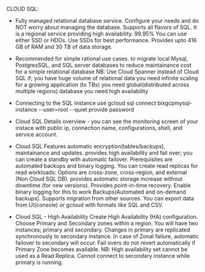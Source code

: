 CLOUD SQL:

- Fully managed relational database service.
  Configure your needs and do NOT worry about managing the database.
  Supports all flavors of SQL.
  It is a regional service providing high availability. 99.95%
  You can use either SSD or HDDs. Use SSDs for best performance.
  Provides upto 416 GB of RAM and 30 TB of data storage.
- Recommended for simple rational use cases.
  to migrate local Mysql, PostgresSQL, and SQL server databases
  to reduce maintainance cost for a simple relational database
  NB: Use Cloud Spanner instead of Cloud SQL if;
  you have huge volume of relational data
  you need infinite scaling for a growing application (to TBs)
  you need global(distributed across multiple regions) database
  you need high availability
- Connecting to the SQL Instance
  use gcloud sql connect bixgcpmysql-instance --user=root --quiet
  provide password

- Cloud SQL Details
  overview - you can see the monitoring screen of your instace with public ip, connection name, configurations, shell, and service account.

- Cloud SQL Features
  automatic encryption(tables/backups), maintainance and updates.
  provides high availability and fail over; you can create a standby with automatic failover. Prerequisites are automated backups and binary logging.
  You can create read replicas for read workloads: Options are cross-zone, cross-region, and external (Non Cloud SQL DB).
  provides automatic storage increase without downtime (for new versions).
  Provides point-in-time recovery. Enable binary logging for this to work
  Backups(Automated and on-demand backups).
  Supports migration from other sources.
  You can export data from UI(console) or gcloud with formats like SQL and CSV.

- Cloud SQL - High Availability
  Create High Availability (HA) configuration.
  Choose Primary and Secondary zones within a region.
  You will have two instances; primary and secondary.
  Changes in primary are replicated synchronously to secondary instance.
  In case of Zonal failure, automatic failover to secondary will occur. Fail overs do not revert automatically if Primary Zone becomes available.
  NB: High availability set cannot be used as a Read Replica. Cannot connect to secondary instance while primary is running.
